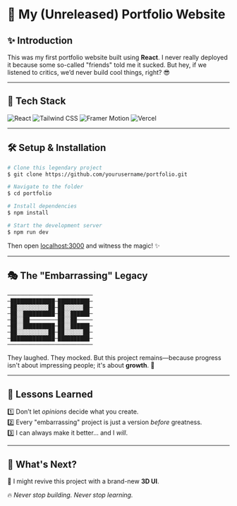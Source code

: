 # 🚀 My (Unreleased) Portfolio Website

## ✨ Introduction

This was my first portfolio website built using **React**. I never really deployed it because some so-called "friends" told me it sucked. But hey, if we listened to critics, we’d never build cool things, right? 😎

---

## 🚧 Tech Stack

![React](https://img.shields.io/badge/React-20232A?style=for-the-badge&logo=react&logoColor=61DAFB)
![Tailwind CSS](https://img.shields.io/badge/TailwindCSS-38B2AC?style=for-the-badge&logo=tailwind-css&logoColor=white)
![Framer Motion](https://img.shields.io/badge/Framer_Motion-0055FF?style=for-the-badge&logo=framer&logoColor=white)
![Vercel](https://img.shields.io/badge/Vercel-000000?style=for-the-badge&logo=vercel&logoColor=white)

---

## 🛠 Setup & Installation

```bash
# Clone this legendary project
$ git clone https://github.com/yourusername/portfolio.git

# Navigate to the folder
$ cd portfolio

# Install dependencies
$ npm install

# Start the development server
$ npm run dev
```

Then open [localhost:3000](http://localhost:3000) and witness the magic! ✨

---

## 🎭 The "Embarrassing" Legacy

```plaintext
───────────────────────────
─██████████████─██████████─
─██░░░░░░░░░░██─██░░░░░░██─
─██░░██████████─██░░██████─
─██░░██─────────██░░██─────
─██░░██████████─██░░██████─
─██░░░░░░░░░░██─██░░░░░░██─
─██████████████─██████████─
───────────────────────────
```

They laughed. They mocked. But this project remains—because progress isn't about impressing people; it's about **growth**. 💪

---

## 🌟 Lessons Learned

1️⃣ Don’t let _opinions_ decide what you create.  
2️⃣ Every "embarrassing" project is just a version _before_ greatness.  
3️⃣ I can always make it better... and I _will_.

---

## 🚀 What's Next?

🔹 I might revive this project with a brand-new **3D UI**.

🔥 _Never stop building. Never stop learning._
